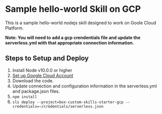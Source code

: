 # Sample hello-world Skill on GCP

This is a sample hello-world nodejs skill designed to work on Goole Cloud Platform.

**Note: You will need to add a gcp crendentials file and update the serverless.yml with that appropriate connection information.**

## Steps to Setup and Deploy

1. Install Node v10.0.0 or higher
2. [Set up Google Cloud Account](https://serverless.com/framework/docs/providers/google/guide/credentials/)
3. Download the code.
4. Update connection and configuration information in the serverless.yml and package.json files. 
5. `npm install`
6. `sls deploy --project=box-custom-skills-starter-gcp --credentials=~/credentials/serverless.json`
